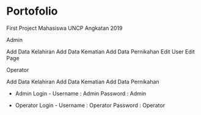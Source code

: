 # Portofolio
First Project Mahasiswa UNCP Angkatan 2019

Admin 

Add Data Kelahiran
Add Data Kematian
Add Data Pernikahan
Edit User
Edit Page

Operator

Add Data Kelahiran
Add Data Kematian
Add Data Pernikahan

- Admin Login -
Username : Admin
Password : Admin

- Operator Login -
Username : Operator
Password : Operator

